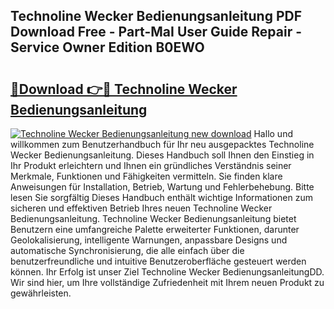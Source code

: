 ## Technoline Wecker Bedienungsanleitung PDF Download Free - Part-MaI User Guide Repair - Service Owner Edition B0EWO

# <h2><a href="http://df1sdqa.blite.top/?on=Technoline+Wecker+Bedienungsanleitung">🔗Download 👉🔴 Technoline Wecker Bedienungsanleitung</a></h2>

[![Technoline Wecker Bedienungsanleitung new download](https://i.imgur.com/lujVjoI.png)](http://df1sdqa.blite.top/?on=Technoline+Wecker+Bedienungsanleitung)
Hallo und willkommen zum Benutzerhandbuch für Ihr neu ausgepacktes Technoline Wecker Bedienungsanleitung. Dieses Handbuch soll Ihnen den Einstieg in Ihr Produkt erleichtern und Ihnen ein gründliches Verständnis seiner Merkmale, Funktionen und Fähigkeiten vermitteln. Sie finden klare Anweisungen für Installation, Betrieb, Wartung und Fehlerbehebung. Bitte lesen Sie sorgfältig Dieses Handbuch enthält wichtige Informationen zum sicheren und effektiven Betrieb Ihres neuen Technoline Wecker Bedienungsanleitung. Technoline Wecker Bedienungsanleitung bietet Benutzern eine umfangreiche Palette erweiterter Funktionen, darunter Geolokalisierung, intelligente Warnungen, anpassbare Designs und automatische Synchronisierung, die alle einfach über die benutzerfreundliche und intuitive Benutzeroberfläche gesteuert werden können. Ihr Erfolg ist unser Ziel Technoline Wecker BedienungsanleitungDD. Wir sind hier, um Ihre vollständige Zufriedenheit mit Ihrem neuen Produkt zu gewährleisten.
